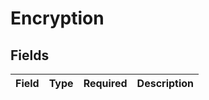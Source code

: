 # Encryption


## Fields

| Field       | Type        | Required    | Description |
| ----------- | ----------- | ----------- | ----------- |